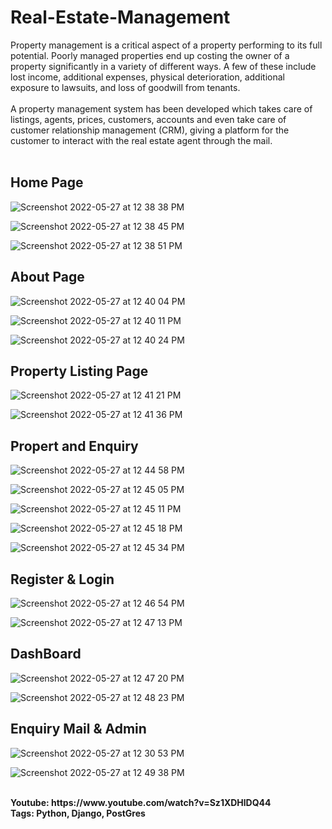 # Real-Estate-Management

Property management is a critical aspect of a property performing to its full potential. Poorly managed properties end up costing the owner of a property significantly in a variety of different ways. A few of these include lost income, additional expenses, physical deterioration, additional exposure to lawsuits, and loss of goodwill from tenants.
<br><br>
A property management system has been developed which takes care of listings, agents, prices, customers, accounts and even take care of customer relationship management (CRM), giving a platform for the customer to interact with the real estate agent through the mail.
<br>
<br>
<h2>Home Page</h2>

![Screenshot 2022-05-27 at 12 38 38 PM](https://user-images.githubusercontent.com/91361896/170649465-1e75f8e8-b857-4bc1-b7c3-ac25fe67ff2b.png)

![Screenshot 2022-05-27 at 12 38 45 PM](https://user-images.githubusercontent.com/91361896/170649476-9eabf16d-ef97-4139-9e9f-42e86b1fb744.png)

![Screenshot 2022-05-27 at 12 38 51 PM](https://user-images.githubusercontent.com/91361896/170649490-be850f41-20e5-4310-8e56-1413b9964677.png)

<h2>About Page</h2>

![Screenshot 2022-05-27 at 12 40 04 PM](https://user-images.githubusercontent.com/91361896/170649699-21a1ccf2-b3ad-4ab6-ab66-883aa8cf77e9.png)

![Screenshot 2022-05-27 at 12 40 11 PM](https://user-images.githubusercontent.com/91361896/170649716-fa6f61db-50cd-4534-bcf8-00c6c25a66ed.png)

![Screenshot 2022-05-27 at 12 40 24 PM](https://user-images.githubusercontent.com/91361896/170649728-a3885cb3-8851-4f73-9d1b-5f14c0b2ba40.png)

<h2>Property Listing Page</h2>

![Screenshot 2022-05-27 at 12 41 21 PM](https://user-images.githubusercontent.com/91361896/170649970-22080594-3be0-43d9-9ecd-b90717b4b2ef.png)

![Screenshot 2022-05-27 at 12 41 36 PM](https://user-images.githubusercontent.com/91361896/170649984-5c1ba48a-0083-4f5c-b1da-cac3439f5c35.png)

<h2>Propert and Enquiry</h2>

![Screenshot 2022-05-27 at 12 44 58 PM](https://user-images.githubusercontent.com/91361896/170650530-2c241544-3f94-46cd-b42c-932f021163e6.png)

![Screenshot 2022-05-27 at 12 45 05 PM](https://user-images.githubusercontent.com/91361896/170650543-861c7ac1-f4d6-45b8-a3bd-9f19f0722dda.png)

![Screenshot 2022-05-27 at 12 45 11 PM](https://user-images.githubusercontent.com/91361896/170650557-ee0781ff-4c68-4578-86cb-5f7a8c1581ed.png)

![Screenshot 2022-05-27 at 12 45 18 PM](https://user-images.githubusercontent.com/91361896/170650568-79566d4f-8c97-4576-aecc-0ce2cb8b6e6f.png)

![Screenshot 2022-05-27 at 12 45 34 PM](https://user-images.githubusercontent.com/91361896/170650588-068c5823-35a7-4a86-acfe-e8e1c0018a4b.png)

<h2>Register & Login</h2>

![Screenshot 2022-05-27 at 12 46 54 PM](https://user-images.githubusercontent.com/91361896/170650789-d7aa3f69-6be7-430a-9a71-83aea7978e4f.png)

![Screenshot 2022-05-27 at 12 47 13 PM](https://user-images.githubusercontent.com/91361896/170650797-232ba831-d9aa-4b98-9a0d-b077f0470a40.png)

<h2>DashBoard</h2>

![Screenshot 2022-05-27 at 12 47 20 PM](https://user-images.githubusercontent.com/91361896/170650856-5876732b-617b-4c1b-914c-de7d8d0b81ce.png)

![Screenshot 2022-05-27 at 12 48 23 PM](https://user-images.githubusercontent.com/91361896/170650987-81a5db06-a3d8-4596-86dc-03629583d668.png)

<h2>Enquiry Mail & Admin</h2>

![Screenshot 2022-05-27 at 12 30 53 PM](https://user-images.githubusercontent.com/91361896/170651119-868e3b21-1d31-4fbd-9447-c229096de26f.png)

![Screenshot 2022-05-27 at 12 49 38 PM](https://user-images.githubusercontent.com/91361896/170651135-082128b8-85ba-4132-b215-e59a6f8d001a.png)

<br>
<b>Youtube: https://www.youtube.com/watch?v=Sz1XDHlDQ44</b><br>
<b>Tags: Python, Django, PostGres</b>
<br><br>
